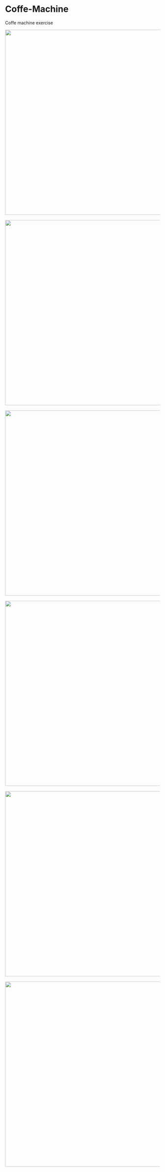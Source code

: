# Coffe-Machine
Coffe machine exercise
<div align="center">
<img src="https://github.com/evelyncn1205/ClinicaVeterinaria.Web/assets/111789708/ce67d779-bd14-4061-b452-bd73723e0088.png" width= "600px" />
</div>
<br>
<div align="center">
<img src="https://github.com/evelyncn1205/ClinicaVeterinaria.Web/assets/111789708/3727d051-24d1-4042-8763-097d8bd8813a.png" width= "600px" />
</div>
<br>
<div align="center">
<img src="https://github.com/evelyncn1205/ClinicaVeterinaria.Web/assets/111789708/8433099a-afb0-479d-9f74-992fac3f226a.png" width= "600px" />
</div>
<br>
<div align="center">
<img src="https://github.com/evelyncn1205/ClinicaVeterinaria.Web/assets/111789708/393ce568-d32c-4d61-8bcd-2830fa33d320.png" width= "600px" />
</div>
<br>
<div align="center">
<img src="(https://github.com/evelyncn1205/ClinicaVeterinaria.Web/assets/111789708/0000e237-ff87-4ce0-88c8-4fcba5a0d7b0.png" width= "600px" />
</div>
<br>
<div align="center">
<img src="https://github.com/evelyncn1205/ClinicaVeterinaria.Web/assets/111789708/9dfe4892-bc59-4576-b5df-f97f5886a90b.png" width= "600px" />
</div>
<br>
